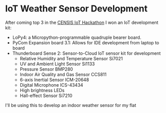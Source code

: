 # IoT Weather Sensor Development

After coming top 3 in the [CENSIS IoT Hackathon](censis-iot-hackathon.md) I won an IoT development kit:

- LoPy4: a Micropython-programmable quadruple bearer board.
- PyCom Expansion board 3.1: Allows for IDE development from laptop to board
- Thunderboard Sense 2: Sensor-to-Cloud IoT sensor kit for development 
  - Relative Humidity and Temperature Sensor Si7021
  - UV and Ambient Light Sensor Si1133 
  - Pressure Sensor BMP280
  - Indoor Air Quality and Gas Sensor CCS811
  - 6-axis Inertial Sensor ICM-20648
  - Digital Microphone ICS-43434
  - High brightness LEDs
  - Hall-effect Sensor Si7210

I'll be using this to develop an indoor weather sensor for my flat